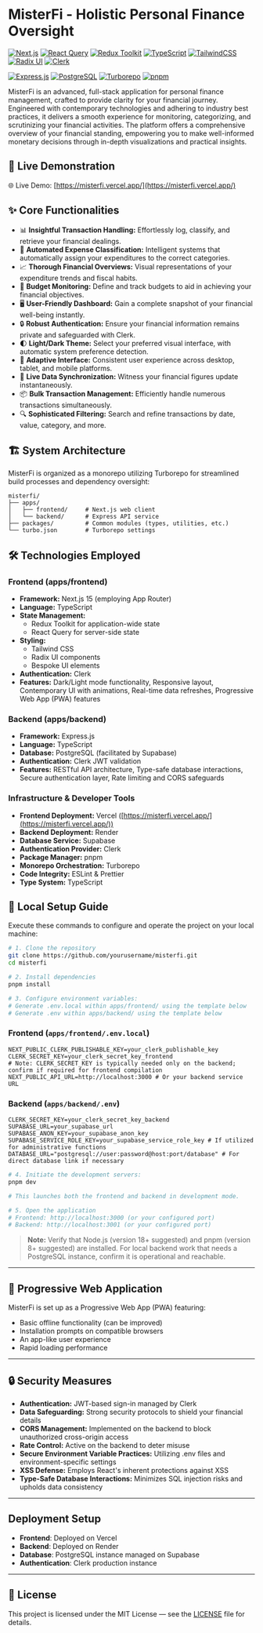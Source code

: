 # MisterFi - Holistic Personal Finance Oversight

[![Next.js](https://img.shields.io/badge/Next.js-15-black.svg?logo=nextdotjs)](https://nextjs.org/)
[![React Query](https://img.shields.io/badge/React_Query-latest-FF4154.svg?logo=reactquery)](https://tanstack.com/query/latest)
[![Redux Toolkit](https://img.shields.io/badge/Redux_Toolkit-latest-764ABC.svg?logo=redux)](https://redux-toolkit.js.org/)
[![TypeScript](https://img.shields.io/badge/TypeScript-latest-blue.svg?logo=typescript)](https://www.typescriptlang.org/)
[![TailwindCSS](https://img.shields.io/badge/TailwindCSS-latest-38B2AC.svg?logo=tailwindcss)](https://tailwindcss.com/)
[![Radix UI](https://img.shields.io/badge/Radix_UI-latest-black.svg)](https://www.radix-ui.com/)
[![Clerk](https://img.shields.io/badge/Clerk-latest-blueviolet.svg?logo=clerk)](https://clerk.com/)

[![Express.js](https://img.shields.io/badge/Express.js-latest-000000.svg?logo=express)](https://expressjs.com/)
[![PostgreSQL](https://img.shields.io/badge/PostgreSQL-Supabase-336791.svg?logo=postgresql)](https://supabase.com/)
[![Turborepo](https://img.shields.io/badge/Turborepo-latest-orange.svg?logo=turborepo)](https://turbo.build/)
[![pnpm](https://img.shields.io/badge/pnpm-latest-F69220.svg?logo=pnpm)](https://pnpm.io/)

MisterFi is an advanced, full-stack application for personal finance management, crafted to provide clarity for your financial journey. Engineered with contemporary technologies and adhering to industry best practices, it delivers a smooth experience for monitoring, categorizing, and scrutinizing your financial activities. The platform offers a comprehensive overview of your financial standing, empowering you to make well-informed monetary decisions through in-depth visualizations and practical insights.


## 🚀 Live Demonstration

🌐 Live Demo: [https://misterfi.vercel.app/](https://misterfi.vercel.app/)

## ✨ Core Functionalities

- 📊 **Insightful Transaction Handling:** Effortlessly log, classify, and retrieve your financial dealings.
- 🤖 **Automated Expense Classification:** Intelligent systems that automatically assign your expenditures to the correct categories.
- 📈 **Thorough Financial Overviews:** Visual representations of your expenditure trends and fiscal habits.
- 🎯 **Budget Monitoring:** Define and track budgets to aid in achieving your financial objectives.
- 🖥️ **User-Friendly Dashboard:** Gain a complete snapshot of your financial well-being instantly.
- 🔒 **Robust Authentication:** Ensure your financial information remains private and safeguarded with Clerk.
- 🌓 **Light/Dark Theme:** Select your preferred visual interface, with automatic system preference detection.
- 📱 **Adaptive Interface:** Consistent user experience across desktop, tablet, and mobile platforms.
- 🔄 **Live Data Synchronization:** Witness your financial figures update instantaneously.
- 📦 **Bulk Transaction Management:** Efficiently handle numerous transactions simultaneously.
- 🔍 **Sophisticated Filtering:** Search and refine transactions by date, value, category, and more.

## 🏗️ System Architecture

MisterFi is organized as a monorepo utilizing Turborepo for streamlined build processes and dependency oversight:
```
misterfi/
├── apps/
│   ├── frontend/     # Next.js web client
│   └── backend/      # Express API service
├── packages/         # Common modules (types, utilities, etc.)
└── turbo.json        # Turborepo settings
```
## 🛠️ Technologies Employed

### Frontend (apps/frontend)

- **Framework:** Next.js 15 (employing App Router)
- **Language:** TypeScript
- **State Management:**
    - Redux Toolkit for application-wide state
    - React Query for server-side state
- **Styling:**
    - Tailwind CSS
    - Radix UI components
    - Bespoke UI elements
- **Authentication:** Clerk
- **Features:** Dark/Light mode functionality, Responsive layout, Contemporary UI with animations, Real-time data refreshes, Progressive Web App (PWA) features

### Backend (apps/backend)

- **Framework:** Express.js
- **Language:** TypeScript
- **Database:** PostgreSQL (facilitated by Supabase)
- **Authentication:** Clerk JWT validation
- **Features:** RESTful API architecture, Type-safe database interactions, Secure authentication layer, Rate limiting and CORS safeguards

### Infrastructure & Developer Tools

- **Frontend Deployment:** Vercel ([https://misterfi.vercel.app/](https://misterfi.vercel.app/))
- **Backend Deployment:** Render
- **Database Service:** Supabase
- **Authentication Provider:** Clerk
- **Package Manager:** pnpm
- **Monorepo Orchestration:** Turborepo
- **Code Integrity:** ESLint & Prettier
- **Type System:** TypeScript

## 🚀 Local Setup Guide

Execute these commands to configure and operate the project on your local machine:

```bash
# 1. Clone the repository
git clone https://github.com/yourusername/misterfi.git
cd misterfi

# 2. Install dependencies
pnpm install

# 3. Configure environment variables:
# Generate .env.local within apps/frontend/ using the template below
# Generate .env within apps/backend/ using the template below
```

### Frontend (`apps/frontend/.env.local`)

```
NEXT_PUBLIC_CLERK_PUBLISHABLE_KEY=your_clerk_publishable_key
CLERK_SECRET_KEY=your_clerk_secret_key_frontend
# Note: CLERK_SECRET_KEY is typically needed only on the backend; confirm if required for frontend compilation
NEXT_PUBLIC_API_URL=http://localhost:3000 # Or your backend service URL
```

### Backend (`apps/backend/.env`)

```
CLERK_SECRET_KEY=your_clerk_secret_key_backend
SUPABASE_URL=your_supabase_url
SUPABASE_ANON_KEY=your_supabase_anon_key
SUPABASE_SERVICE_ROLE_KEY=your_supabase_service_role_key # If utilized for administrative functions
DATABASE_URL="postgresql://user:password@host:port/database" # For direct database link if necessary
```

```bash
# 4. Initiate the development servers:
pnpm dev

# This launches both the frontend and backend in development mode.

# 5. Open the application
# Frontend: http://localhost:3000 (or your configured port)
# Backend: http://localhost:3001 (or your configured port)
```

> **Note:** Verify that Node.js (version 18+ suggested) and pnpm (version 8+ suggested) are installed.
> For local backend work that needs a PostgreSQL instance, confirm it is operational and reachable.



---

## 📱 Progressive Web Application

MisterFi is set up as a Progressive Web App (PWA) featuring:

* Basic offline functionality (can be improved)
* Installation prompts on compatible browsers
* An app-like user experience
* Rapid loading performance


---

## 🔒 Security Measures

* **Authentication:** JWT-based sign-in managed by Clerk
* **Data Safeguarding:**  Strong security protocols to shield your financial details
* **CORS Management:**  Implemented on the backend to block unauthorized cross-origin access
* **Rate Control:**  Active on the backend to deter misuse
* **Secure Environment Variable Practices:** Utilizing .env files and environment-specific settings
* **XSS Defense:**  Employs React's inherent protections against XSS
* **Type-Safe Database Interactions:** Minimizes SQL injection risks and upholds data consistency

---

## Deployment Setup

* **Frontend**: Deployed on Vercel
* **Backend**: Deployed on Render
* **Database**: PostgreSQL instance managed on Supabase
* **Authentication**: Clerk production instance

---
## 📄 License

This project is licensed under the MIT License — see the [LICENSE](LICENSE) file for details.
